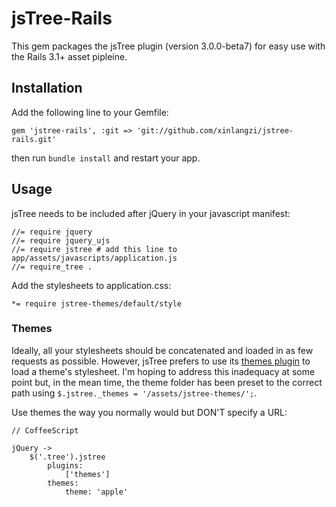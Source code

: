 # jsTree-Rails

This gem packages the jsTree plugin (version 3.0.0-beta7) for easy use with the Rails 3.1+ asset pipleine.

## Installation

Add the following line to your Gemfile:

    gem 'jstree-rails', :git => 'git://github.com/xinlangzi/jstree-rails.git'

then run `bundle install` and restart your app.

## Usage

jsTree needs to be included after jQuery in your javascript manifest:

    //= require jquery
    //= require jquery_ujs
    //= require jstree # add this line to app/assets/javascripts/application.js
    //= require_tree .


Add the stylesheets to application.css:

    *= require jstree-themes/default/style

### Themes

Ideally, all your stylesheets should be concatenated and loaded in as few requests as possible. However, jsTree prefers to use its [themes plugin](http://www.jstree.com/documentation/themes) to load a theme's stylesheet. I'm hoping to address this inadequacy at some point but, in the mean time, the theme folder has been preset to the correct path using `$.jstree._themes = '/assets/jstree-themes/';`.

Use themes the way you normally would but DON'T specify a URL:

    // CoffeeScript

    jQuery ->
        $('.tree').jstree
            plugins:
                ['themes']
            themes:
                theme: 'apple'
